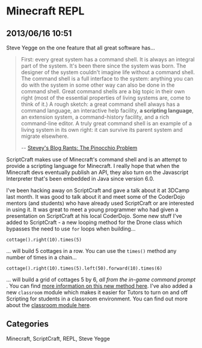 # Minecraft REPL 

## 2013/06/16 10:51

Steve Yegge on the one feature that all great software has...

> First: every great system has a command shell. It is always an integral 
> part of the system. It's been there since the system was born. The 
> designer of the system couldn't imagine life without a command shell. 
> The command shell is a full interface to the system: anything you can do 
> with the system in some other way can also be done in the command shell. 
> Great command shells are a big topic in their own right (most of the 
> essential properties of living systems are, come to think of it.) A 
> rough sketch: a great command shell always has a command language, an 
> interactive help facility, **a scripting language**, an extension system, a 
> command-history facility, and a rich command-line editor. A truly great 
> command shell is an example of a living system in its own right: it can 
> survive its parent system and migrate elsewhere.
>   
> -- [Stevey's Blog Rants: The Pinocchio Problem][1]

ScriptCraft makes use of Minecraft's command shell and is an attempt to 
provide a scripting language for Minecraft. I really hope that when the 
Minecraft devs eventually publish an API, they also turn on the 
Javascript Interpreter that's been embedded in Java since version 6.0. 

I've been hacking away on ScriptCraft and gave a talk about it at 3DCamp 
last month. It was good to talk about it and meet some of the CoderDojo 
mentors (and students) who have already used ScriptCraft or are 
interested in using it. It was great to meet a young programmer who had 
given a presentation on ScriptCraft at his local CoderDojo. Some new 
stuff I've added to ScriptCraft - a new looping method for the Drone 
class which bypasses the need to use `for` loops when building...

    cottage().right(10).times(5)

... will build 5 cottages in a row. You can use the `times()` method any 
number of times in a chain...

    cottage().right(10).times(5).left(50).forward(10).times(6)

... will build a grid of cottages 5 by 6, *all from the in-game command 
prompt* . You can find [more information on this new method 
here][times]. I've also added a new `classroom` module which makes it 
easier for Tutors to turn on and off Scripting for students in a 
classroom environment. You can find out more about the [classroom module here][classroom].

[1]: http://steve-yegge.blogspot.ie/2007/01/pinocchio-problem.html
[times]: https://github.com/walterhiggins/ScriptCraft/blob/master/docs/api.md#dronetimes-method
[classroom]: https://github.com/walterhiggins/ScriptCraft/blob/master/docs/api.md#classroom-module

## Categories
Minecraft, ScriptCraft, REPL, Steve Yegge